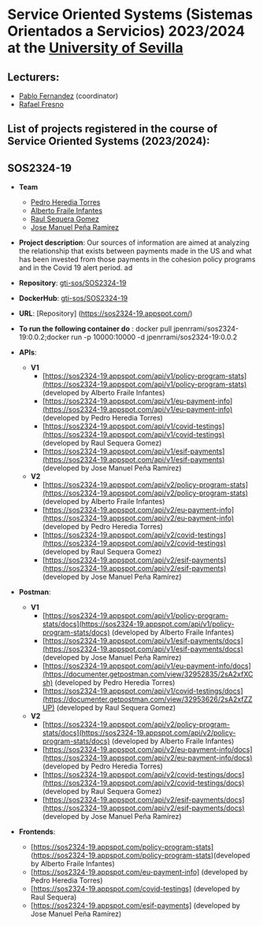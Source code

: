 Service Oriented Systems (Sistemas Orientados a Servicios) 2023/2024 at the [University of Sevilla](https://www.us.es)
====================

Lecturers:
--
 - [Pablo Fernandez](https://github.com/pafmon) (coordinator)
 - [Rafael Fresno](https://github.com/raffrearaUS)

List of projects registered in the course of **Service Oriented Systems** (2023/2024):
--

## SOS2324-19

- **Team**
  - [Pedro Heredia Torres](https://github.com/Pedro-Heredia)
  - [Alberto Fraile Infantes](https://github.com/Albertof03)
  - [Raul Sequera Gomez](https://github.com/raulsequera)
  - [Jose Manuel Peña Ramirez](https://github.com/jpenrrami)

- **Project description**: Our sources of information are aimed at analyzing the relationship that exists between payments made in the US and what has been invested from those payments in the cohesion policy programs and in the Covid 19 alert period.
 ad
 
- **Repository**: [gti-sos/SOS2324-19](https://github.com/gti-sos/SOS2324-19)
- **DockerHub**: [gti-sos/SOS2324-19](https://hub.docker.com/repository/docker/jpenrrami/sos2324-19/general)
- **URL**: [Repository] (https://sos2324-19.appspot.com/)

- **To run the following container do** : docker pull jpenrrami/sos2324-19:0.0.2;docker run -p 10000:10000 -d jpenrrami/sos2324-19:0.0.2
-  **APIs**: 
    - **V1**
        - [https://sos2324-19.appspot.com/api/v1/policy-program-stats](https://sos2324-19.appspot.com/api/v1/policy-program-stats) (developed by Alberto Fraile Infantes)
        - [https://sos2324-19.appspot.com/api/v1/eu-payment-info](https://sos2324-19.appspot.com/api/v1/eu-payment-info) (developed by Pedro Heredia Torres)
        - [https://sos2324-19.appspot.com/api/v1/covid-testings](https://sos2324-19.appspot.com/api/v1/covid-testings) (developed by Raul Sequera Gomez)
        - [https://sos2324-19.appspot.com/api/v1/esif-payments](https://sos2324-19.appspot.com/api/v1/esif-payments) (developed by Jose Manuel Peña Ramírez)
    - **V2**
        - [https://sos2324-19.appspot.com/api/v2/policy-program-stats](https://sos2324-19.appspot.com/api/v2/policy-program-stats) (developed by Alberto Fraile Infantes)
        - [https://sos2324-19.appspot.com/api/v2/eu-payment-info](https://sos2324-19.appspot.com/api/v2/eu-payment-info) (developed by Pedro Heredia Torres)
        - [https://sos2324-19.appspot.com/api/v2/covid-testings](https://sos2324-19.appspot.com/api/v2/covid-testings) (developed by Raul Sequera Gomez)
        - [https://sos2324-19.appspot.com/api/v2/esif-payments](https://sos2324-19.appspot.com/api/v2/esif-payments) (developed by Jose Manuel Peña Ramírez)


-  **Postman**:
    - **V1**
        - [https://sos2324-19.appspot.com/api/v1/policy-program-stats/docs](https://sos2324-19.appspot.com/api/v1/policy-program-stats/docs) (developed by Alberto Fraile Infantes)
        - [https://sos2324-19.appspot.com/api/v1/esif-payments/docs](https://sos2324-19.appspot.com/api/v1/esif-payments/docs) (developed by Jose Manuel Peña Ramírez)
        - [https://sos2324-19.appspot.com/api/v1/eu-payment-info/docs](https://documenter.getpostman.com/view/32952835/2sA2xfXCsh) (developed by Pedro Heredia Torres)
        - [https://sos2324-19.appspot.com/api/v1/covid-testings/docs](https://documenter.getpostman.com/view/32953626/2sA2xfZZUP) (developed by Raul Sequera Gomez)
    - **V2**
        - [https://sos2324-19.appspot.com/api/v2/policy-program-stats/docs](https://sos2324-19.appspot.com/api/v2/policy-program-stats/docs) (developed by Alberto Fraile Infantes)
        - [https://sos2324-19.appspot.com/api/v2/eu-payment-info/docs](https://sos2324-19.appspot.com/api/v2/eu-payment-info/docs) (developed by Pedro Heredia Torres)
        - [https://sos2324-19.appspot.com/api/v2/covid-testings/docs](https://sos2324-19.appspot.com/api/v2/covid-testings/docs) (developed by Raul Sequera Gomez)
        - [https://sos2324-19.appspot.com/api/v2/esif-payments/docs](https://sos2324-19.appspot.com/api/v2/esif-payments/docs) (developed by Jose Manuel Peña Ramírez)


-  **Frontends**:
    - [https://sos2324-19.appspot.com/policy-program-stats] (https://sos2324-19.appspot.com/policy-program-stats)(developed by Alberto Fraile Infantes)
    - [https://sos2324-19.appspot.com/eu-payment-info] (developed by Pedro Heredia Torres)
    - [https://sos2324-19.appspot.com/covid-testings] (developed by Raul Sequera)
    - [https://sos2324-19.appspot.com/esif-payments] (developed by Jose Manuel Peña Ramírez)


